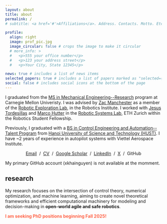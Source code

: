 ```yaml
---
layout: about
title: about
permalink: /
# subtitle: <a href='#'>Affiliations</a>. Address. Contacts. Motto. Etc.

profile:
  align: right
  image: prof_pic.jpg
  image_circular: false # crops the image to make it circular
  # more_info: >
  #   <p>555 your office number</p>
  #   <p>123 your address street</p>
  #   <p>Your City, State 12345</p>

news: true # includes a list of news items
selected_papers: true # includes a list of papers marked as "selected={true}"
social: false # includes social icons at the bottom of the page
---
```


I graduated from the [MS in Mechanical Engineering--Research](https://www.meche.engineering.cmu.edu/education/graduate-programs/masters-research.html) program at Carnegie Mellon Univeristy. I was advised by [Zac Manchester](https://www.ri.cmu.edu/ri-faculty/zachary-manchester/) as a member of the [Robotic Exploration Lab](http://roboticexplorationlab.org/), in the Robotics Institute. I worked with [Jesus Tordesillas](http://www.mit.edu/~jtorde/) and [Marco Hutter](https://rsl.ethz.ch/the-lab/people.html) in the [Robotic Systems Lab](https://rsl.ethz.ch/), ETH Zurich within the Robotics Student Fellowship.

<!-- I am a [Vingroup Scholar](https://scholarships.vinuni.edu.vn/) with the mission to lead and advance the development of science and technology in Vietnam in the future. -->

Previously, I graduated with a [BS in Control Engineering and Automation--Talent Program](https://seee.hust.edu.vn/en_US/talented) from [Hanoi University of Science and Technology (HUST)](https://en.hust.edu.vn/). I have ~2 years of experience in autopilot systems with Viettel Aerospace Institute.

<p style="text-align:center">
  <a href="mailto:khai.nx1201@gmail.com">Email</a> &nbsp;/&nbsp;
  <a href="../assets/pdf/CV_Khai.pdf">CV</a> &nbsp;/&nbsp;
  <!-- <a href="data/JonBarron-bio.txt">Bio</a> &nbsp;/&nbsp; -->
  <a href="https://scholar.google.com/citations?user=ex03GKkAAAAJ&hl=en">Google Scholar</a> &nbsp;/&nbsp;
  <a href="https://www.linkedin.com/in/khainx">LinkedIn</a> &nbsp;/&nbsp;
  <a href="https://x.com/khainguyenx">X</a> &nbsp;/&nbsp;
  GitHub
</p>

My primary GitHub account (xkhainguyen) is not available at the momment.

<h2>research</h2>

My research focuses on the intersection of control theory, numerical optimization, and machine learning, aiming to create novel theoretical frameworks and efficient computational machinery for modeling and decision-making in **open-world agile and safe robotics**.

<strong><span style="color:tomato">I am seeking PhD positions beginning Fall 2025!</span></strong>
